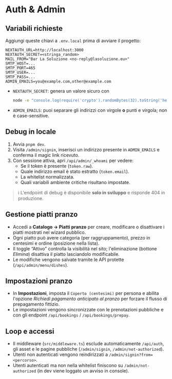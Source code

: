 # Auth & Admin

## Variabili richieste
Aggiungi queste chiavi a `.env.local` prima di avviare il progetto:

```
NEXTAUTH_URL=http://localhost:3000
NEXTAUTH_SECRET=<stringa_random>
MAIL_FROM="Bar La Soluzione <no-reply@lasoluzione.eu>"
SMTP_HOST=...
SMTP_PORT=465
SMTP_USER=...
SMTP_PASS=...
ADMIN_EMAILS=you@example.com,other@example.com
```

- `NEXTAUTH_SECRET`: genera un valore sicuro con
  ```bash
  node -e "console.log(require('crypto').randomBytes(32).toString('hex'))"
  ```
- `ADMIN_EMAILS`: puoi separare gli indirizzi con virgole **o** punti e virgola; non è case-sensitive.

## Debug in locale
1. Avvia `pnpm dev`.
2. Visita `/admin/signin`, inserisci un indirizzo presente in `ADMIN_EMAILS` e conferma il magic link ricevuto.
3. Con sessione attiva, apri `/api/admin/_whoami` per vedere:
   - Se il token è presente (`token.raw`).
   - Quale indirizzo email è stato estratto (`token.email`).
   - La whitelist normalizzata.
   - Quali variabili ambiente critiche risultano impostate.

> ℹ️ L'endpoint di debug è disponibile **solo in sviluppo** e risponde 404 in produzione.

## Gestione piatti pranzo

- Accedi a **Catalogo → Piatti pranzo** per creare, modificare o disattivare i piatti mostrati nel wizard pubblico.
- Ogni piatto può avere categoria (per raggruppamento), prezzo in centesimi e ordine (posizione nella lista).
- Il toggle “Attivo” controlla la visibilità nel sito; l'eliminazione (bottone *Elimina*) disattiva il piatto lasciandolo modificabile.
- Le modifiche vengono salvate tramite le API protette (`/api/admin/menu/dishes`).

## Impostazioni pranzo
- In **Impostazioni**, imposta il `Coperto (centesimi)` per persona e abilita l'opzione *Richiedi pagamento anticipato al pranzo* per forzare il flusso di prepagamento fittizio.
- Le impostazioni vengono sincronizzate con le prenotazioni pubbliche e con gli endpoint `/api/bookings` / `/api/bookings/prepay`.

## Loop e accessi
- Il middleware (`src/middleware.ts`) esclude automaticamente `/api/auth`, gli asset e le pagine pubbliche (`/admin/signin`, `/admin/not-authorized`).
- Utenti non autenticati vengono reindirizzati a `/admin/signin?from=<percorso>`.
- Utenti autenticati ma non nella whitelist finiscono su `/admin/not-authorized` (in dev viene loggato un avviso in console).
